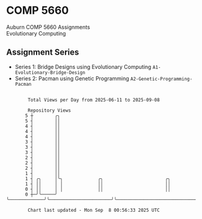 # COMP 5660
Auburn COMP 5660 Assignments  
Evolutionary Computing

## Assignment Series
- Series 1: Bridge Designs using Evolutionary Computing `A1-Evolutionary-Bridge-Design`
- Series 2: Pacman using Genetic Programming `A2-Genetic-Programming-Pacman`

```

        Total Views per Day from 2025-06-11 to 2025-09-08

        Repository Views
       5 ┼        ╭╮
       5 ┤        ││
       4 ┤        ││
       4 ┤        ││
       4 ┤        ││
       3 ┤        ││
       3 ┤        ││
       3 ┤        ││
       2 ┤        ││
       2 ┤        ││
       2 ┤        ││
       1 ┤        ││
       1 ┤ ╭╮     │╰╮             ╭╮                       ╭╮
       1 ┤ ││     │ │             ││                       ││
       0 ┤ ││     │ │             ││                       ││
       0 ┼─╯╰─────╯ ╰─────────────╯╰───────────────────────╯╰──────────────────────────────────────

        Chart last updated - Mon Sep  8 00:56:33 2025 UTC
        
```
